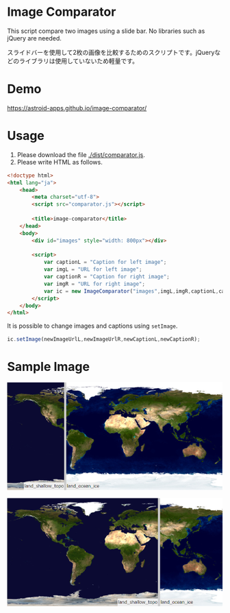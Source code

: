 # Image Comparator
This script compare two images using a slide bar. No libraries such as jQuery are needed.

スライドバーを使用して2枚の画像を比較するためのスクリプトです。jQueryなどのライブラリは使用していないため軽量です。

# Demo

<a href="https://astroid-apps.github.io/image-comparator/" target="_blank">https://astroid-apps.github.io/image-comparator/</a>

# Usage
1. Please download the file [./dist/comparator.js](./dist/comparator.js).
1. Please write HTML as follows.

```HTML
<!doctype html>
<html lang="ja">
	<head>
		<meta charset="utf-8">
		<script src="comparator.js"></script>
    
		<title>image-comparator</title>
	</head>
	<body>
		<div id="images" style="width: 800px"></div>
		
		<script>
			var captionL = "Caption for left image";
			var imgL = "URL for left image";
			var captionR = "Caption for right image";
			var imgR = "URL for right image";
			var ic = new ImageComparator("images",imgL,imgR,captionL,captionR);
		</script>
	</body>
</html>
```

It is possible to change images and captions using ```setImage```.

```JavaScript
ic.setImage(newImageUrlL,newImageUrlR,newCaptionL,newCaptionR);
```

# Sample Image

![sample1](./sample1.png)

![sample2](./sample2.png)
